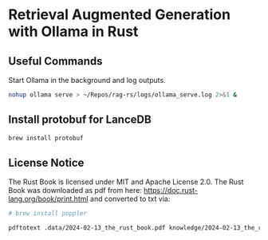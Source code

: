 # Retrieval Augmented Generation with Ollama in Rust

## Useful Commands

Start Ollama in the background and log outputs.

```bash
nohup ollama serve > ~/Repos/rag-rs/logs/ollama_serve.log 2>&1 &
```

## Install protobuf for LanceDB

```bash
brew install protobuf
```

## License Notice

The Rust Book is licensed under MIT and Apache License 2.0. The Rust Book was
downloaded as pdf from here: https://doc.rust-lang.org/book/print.html and
converted to txt via:

```bash
# brew install poppler

pdftotext .data/2024-02-13_the_rust_book.pdf knowledge/2024-02-13_the_rust_book.txt
```
